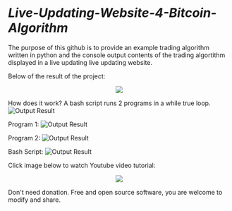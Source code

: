 # ___Live-Updating-Website-4-Bitcoin-Algorithm___

The purpose of this github is to provide an example trading algorithm written in python and the console output contents of the trading algortithm displayed in a live updating live updating website.

Below of the result of the project:
<p align="center">
  <img src="https://raw.githubusercontent.com/RetributionByRevenue/___Live-Updating-Website-4-Bitcoin-Algorithm___/master/visual_demo.gif">
</p>

How does it work?
A bash script runs 2 programs in a while true loop.
![Output Result](https://raw.githubusercontent.com/RetributionByRevenue/___Live-Updating-Website-4-Bitcoin-Algorithm___/master/small_0.png)

Program 1: 
![Output Result](https://raw.githubusercontent.com/RetributionByRevenue/___Live-Updating-Website-4-Bitcoin-Algorithm___/master/small_1.png)

Program 2: 
![Output Result](https://raw.githubusercontent.com/RetributionByRevenue/___Live-Updating-Website-4-Bitcoin-Algorithm___/master/small_2.png)

Bash Script:
![Output Result](https://raw.githubusercontent.com/RetributionByRevenue/___Live-Updating-Website-4-Bitcoin-Algorithm___/master/small_3.png)

Click image below to watch Youtube video tutorial:

<p align="center">
  <img src="https://raw.githubusercontent.com/RetributionByRevenue/___Live-Updating-Website-4-Bitcoin-Algorithm___/master/Thumbnail.png">
</p>

Don't need donation. Free and open source software, you are welcome to modify and share. 
